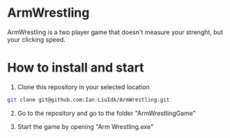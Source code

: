 # ArmWrestling

ArmWrestling is a two player game that doesn't measure your strenght, but your clicking speed.

# How to install and start

1. Clone this repository in your selected location
```bash
git clone git@github.com:Ian-LiuIdk/ArmWrestling.git
```
2. Go to the repository and go to the folder "ArmWrestlingGame"

3. Start the game by opening "Arm Wrestling.exe"